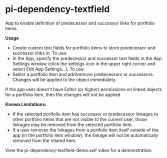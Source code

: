 pi-dependency-textfield
=======================

App to enable definition of predecessor and successor links for portfolio items.  

<b>Usage</b>
<ul>
<li>Create custom text fields for portfolio items to store predecessor and successor links in.  
To use:  
<li>In the App, specify the predecessor and successor text fields in the App Settings window (click the settings icon in the upper right corner and select Edit App Settings...).  
To use:  
<li>Select a portfolio item and add\remove predecessors or successors.  Changes will be applied to the object immediately.
</ul>  

If the app user doesn't have Editor (or higher) permissions on linked objects for a portfolio item, then the changes will not be applied.  

<b>Known Limitations:</b>
<ul>
<li>If the selected portfolio item has successor or predecessor linkages to other portfolio items that are not visible to the current user, those linkages may be removed from the selected portfolio item.  
<li>If a user removes the linkages from a portfolio item itself outside of the app (in the portfolio item window), the linkage will not be automatically removed from the related item.  
</ul>

View the pi-dependency-textfield-demo.swf video for a demonstration.  

